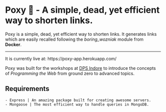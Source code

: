# Poxy 🔗 - A simple, dead, yet efficient way to shorten links.
Poxy is a simple, dead, yet efficient way to shorten links. It generates links which are easily recalled following the *boring_wozniak* module from **Docker**.
<hr>
It is currently live at: https://poxy-app.herokuapp.com/

Poxy was built for the workshops at <a href="http://dpsindore.org">DPS Indore</a> to introduce the concepts of *Programming the Web* from ground zero to advanced topics.

## Requirements
    - Express | An amazing package built for creating awesome servers.
    - Mongoose | The most efficient way to handle queries in MongoDB.
